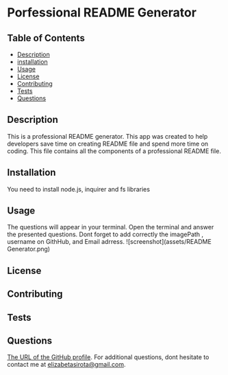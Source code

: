 
  # Porfessional README Generator
  
  ## Table of Contents
            
  - [Description](#description)
  - [installation](#installation)
  - [Usage](#usage)
  - [License](#license)
  - [Contributing](#contributing)
  - [Tests](#tests)
  - [Questions](#questions)
      
 
  ## Description
  This is a professional README generator. This app was created to help developers save time on creating README file and spend more time on coding. This file contains all the components of a professional README file. 
  
  ## Installation
  You need to install node.js, inquirer and fs libraries

  ## Usage
  The questions will appear in your terminal. Open the terminal and answer the presented questions. Dont forget to add correctly the  imagePath , username on GithHub, and Email adrress. 
  ![screenshot](assets/README Generator.png)
    
  ## License
   

  ## Contributing
  
 
  ## Tests
  
 
  ## Questions
  
  [The URL of the GitHub profile](https://github.com/lizaS2022).
  For additional questions, dont hesitate to contact me at elizabetasirota@gmail.com.
